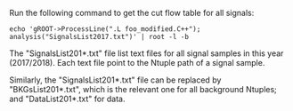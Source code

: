 Run the following command to get the cut flow table for all signals:

    echo 'gROOT->ProcessLine(".L foo_modified.C++"); analysis("SignalsList2017.txt")' | root -l -b

The "SignalsList201*.txt" file list text files for all signal samples in this year (2017/2018). Each text file point to the Ntuple path of a signal sample.

Similarly, the "SignalsList201*.txt" file can be replaced by "BKGsList201*.txt", which is the relevant one for all background Ntuples; and "DataList201*.txt" for data.
